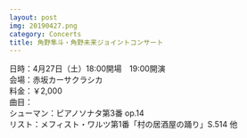 ```yaml
---
layout: post
img: 20190427.png
category: Concerts
title: 角野隼斗・角野未来ジョイントコンサート
---
```


日時：4月27日（土）18:00開場　19:00開演 <br>会場：赤坂カーサクラシカ <br>料金：￥2,000 <br>
曲目：<br>
シューマン：ピアノソナタ第3番 op.14 <br>
リスト：メフィスト・ワルツ第1番「村の居酒屋の踊り」S.514 他 <br>
